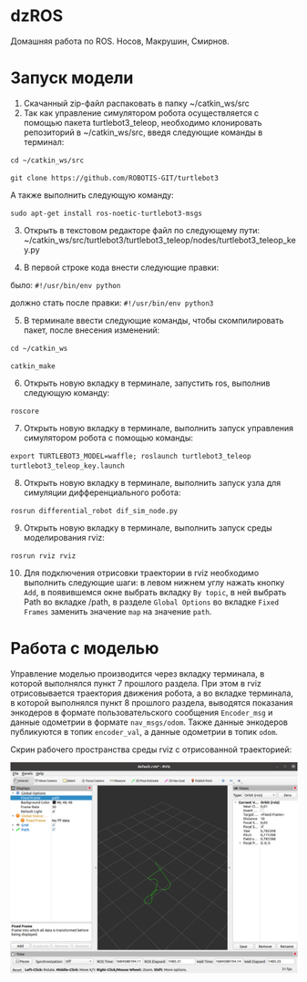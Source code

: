 # dzROS
Домашняя работа по ROS. Носов, Макрушин, Смирнов.
# Запуск модели
1. Скачанный zip-файл распаковать в папку ~/catkin_ws/src
2. Так как управление симулятором робота осуществляется с помощью пакета turtlebot3_teleop, необходимо клонировать репозиторий в ~/catkin_ws/src, введя следующие команды в терминал:

`cd ~/catkin_ws/src`

`git clone https://github.com/ROBOTIS-GIT/turtlebot3`

 А также выполнить следующую команду:

`sudo apt-get install ros-noetic-turtlebot3-msgs`

3. Открыть в текстовом редакторе файл по следующему пути: ~/catkin_ws/src/turtlebot3/turtlebot3_teleop/nodes/turtlebot3_teleop_key.py

4. В первой строке кода внести следующие правки:

было:
`#!/usr/bin/env python`

должно стать после правки:
`#!/usr/bin/env python3`

5. В терминале ввести следующие команды, чтобы скомпилировать пакет, после внесения изменений:

`cd ~/catkin_ws`

`catkin_make`

6. Открыть новую вкладку в терминале, запустить ros, выполнив следующую команду:

`roscore`

7. Открыть новую вкладку в терминале, выполнить запуск управления симулятором робота с помощью команды:

`export TURTLEBOT3_MODEL=waffle; roslaunch turtlebot3_teleop  turtlebot3_teleop_key.launch`

8. Открыть новую вкладку в терминале, выполнить запуск узла для симуляции дифференциального робота:

`rosrun differential_robot dif_sim_node.py`

9. Открыть новую вкладку в терминале, выполнить запуск среды моделирования rviz:

`rosrun rviz rviz`

10. Для подключения отрисовки траектории в rviz необходимо выполнить следующие шаги: в левом нижнем углу нажать кнопку `Add`, в появившемся окне выбрать вкладку `By topic`, в ней выбрать Path во вкладке /path, в разделе `Global Options` во вкладке `Fixed Frames` заменить значение `map` на значение `path`.

# Работа с моделью

 Управление моделью производится через вкладку терминала, в которой выполнялся пункт 7 прошлого раздела. При этом в rviz отрисовывается траектория движения робота, а во вкладке терминала, в которой выполнялся пункт 8 прошлого раздела, выводятся показания энкодеров в формате пользовательского сообщения `Encoder_msg` и данные одометрии в формате `nav_msgs/odom`. Также данные энкодеров публикуются в топик `encoder_val`, а данные одометрии в топик `odom`.
 
 Скрин рабочего пространства среды rviz с отрисованной траекторией:
 
 ![Рабочее окно rviz](https://github.com/SnarBrigada8/dzROS/blob/main/rviz.png)
